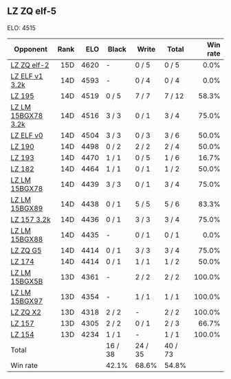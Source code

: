 ## LZ ZQ elf-5 ##

ELO: 4515

Opponent | Rank | ELO | Black | Write | Total | Win rate
---------|-----:|----:|-------|-------|-------|-------:
[LZ ZQ elf-2](LZ%20ZQ%20elf-2.md) | 15D | 4620 | - | 0 / 5 | 0 / 5 | 0.0%
[LZ ELF v1 3.2k](LZ%20ELF%20v1%203.2k.md) | 14D | 4593 | - | 0 / 4 | 0 / 4 | 0.0%
[LZ 195](LZ%20195.md) | 14D | 4519 | 0 / 5 | 7 / 7 | 7 / 12 | 58.3%
[LZ LM 15BGX78 3.2k](LZ%20LM%2015BGX78%203.2k.md) | 14D | 4516 | 3 / 3 | 0 / 1 | 3 / 4 | 75.0%
[LZ ELF v0](LZ%20ELF%20v0.md) | 14D | 4504 | 3 / 3 | 0 / 3 | 3 / 6 | 50.0%
[LZ 190](LZ%20190.md) | 14D | 4498 | 0 / 2 | 2 / 2 | 2 / 4 | 50.0%
[LZ 193](LZ%20193.md) | 14D | 4470 | 1 / 1 | 0 / 5 | 1 / 6 | 16.7%
[LZ 182](LZ%20182.md) | 14D | 4464 | 1 / 1 | 0 / 1 | 1 / 2 | 50.0%
[LZ LM 15BGX78](LZ%20LM%2015BGX78.md) | 14D | 4439 | 3 / 3 | 0 / 1 | 3 / 4 | 75.0%
[LZ LM 15BGX89](LZ%20LM%2015BGX89.md) | 14D | 4438 | 0 / 1 | 5 / 5 | 5 / 6 | 83.3%
[LZ 157 3.2k](LZ%20157%203.2k.md) | 14D | 4436 | 0 / 1 | 3 / 3 | 3 / 4 | 75.0%
[LZ LM 15BGX88](LZ%20LM%2015BGX88.md) | 14D | 4435 | - | 0 / 1 | 0 / 1 | 0.0%
[LZ ZQ G5](LZ%20ZQ%20G5.md) | 14D | 4414 | 0 / 1 | 3 / 3 | 3 / 4 | 75.0%
[LZ 174](LZ%20174.md) | 14D | 4414 | 0 / 1 | 1 / 1 | 1 / 2 | 50.0%
[LZ LM 15BGX5B](LZ%20LM%2015BGX5B.md) | 13D | 4361 | - | 2 / 2 | 2 / 2 | 100.0%
[LZ LM 15BGX97](LZ%20LM%2015BGX97.md) | 13D | 4354 | - | 1 / 1 | 1 / 1 | 100.0%
[LZ ZQ X2](LZ%20ZQ%20X2.md) | 13D | 4318 | 2 / 2 | - | 2 / 2 | 100.0%
[LZ 157](LZ%20157.md) | 13D | 4305 | 2 / 2 | 0 / 1 | 2 / 3 | 66.7%
[LZ 154](LZ%20154.md) | 13D | 4234 | 1 / 1 | - | 1 / 1 | 100.0%
Total | | | 16 / 38 | 24 / 35 | 40 / 73 | 
Win rate| | | 42.1% | 68.6% | 54.8% | 
